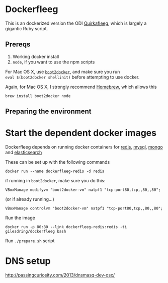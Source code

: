 # Dockerfleeg

This is an dockerized version the ODI [Quirkafleeg][QF], which is largely a
gigantic Ruby script.

[QF]: https://github.com/theodi/quirkafleeg "Link to the ODI Quirkafleeg repo"

## Prereqs

1. Working docker install
2. `node`, if you want to use the npm scripts

For Mac OS X, use [`boot2docker`][BD], and make sure you run \
`eval $(boot2docker shellinit)` before attempting to use docker.

[BD]: http://boot2docker.io/ "Link to Boot2Docker homepage"

Again, for Mac OS X, I strongly recommend [Homebrew][HB], which allows this

    brew install boot2docker node

[HB]: http://brew.sh/ "Link to Homebrew homepage"

## Preparing the environment

# Start the dependent docker images

Dockerfleeg depends on running docker containers for
[redis](https://registry.hub.docker.com/_/redis/),
[mysql](https://registry.hub.docker.com/_/mysql/),
[mongo](https://registry.hub.docker.com/_/mongo/) and
[elasticsearch](https://registry.hub.docker.com/_/elasticsearch/)

These can be set up with the following commands

    docker run --name dockerfleeg-redis -d redis

if running in `boot2docker`, make sure you do this:

    VBoxManage modifyvm "boot2docker-vm" natpf1 "tcp-port80,tcp,,80,,80";

(or if already running...)

    VBoxManage controlvm "boot2docker-vm" natpf1 "tcp-port80,tcp,,80,,80";

Run the image

    docker run -p 80:80 --link dockerfleeg-redis:redis -ti gilesdring/dockerfleeg bash

Run `./prepare.sh` script




# DNS setup

http://passingcuriosity.com/2013/dnsmasq-dev-osx/
